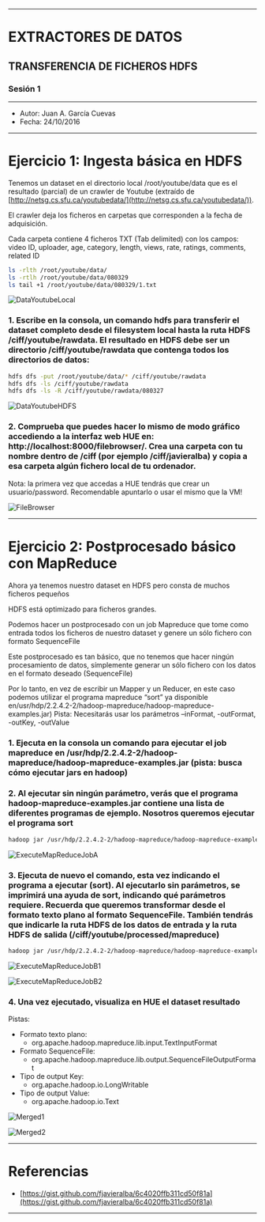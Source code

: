 ***
# EXTRACTORES DE DATOS
## TRANSFERENCIA DE FICHEROS HDFS
### Sesión 1
***
- Autor: Juan A. García Cuevas
- Fecha: 24/10/2016
***

# Ejercicio 1: Ingesta básica en HDFS

Tenemos un dataset en el directorio local /root/youtube/data que es el resultado (parcial) de un crawler de Youtube (extraído de [http://netsg.cs.sfu.ca/youtubedata/](http://netsg.cs.sfu.ca/youtubedata/)).

El crawler deja los ficheros en carpetas que corresponden a la fecha de adquisición.

Cada carpeta contiene 4 ficheros TXT (Tab delimited) con los campos: video ID, uploader, age, category, length, views, rate, ratings, comments, related ID

```bash
ls -rlth /root/youtube/data/
ls -rtlh /root/youtube/data/080329
ls tail +1 /root/youtube/data/080329/1.txt
```

![DataYoutubeLocal](images/s1/DataYoutubeLocal.png)

### 1. Escribe en la consola, un comando hdfs para transferir el dataset completo desde el filesystem local hasta la ruta HDFS /ciff/youtube/rawdata. El resultado en HDFS debe ser un directorio /ciff/youtube/rawdata que contenga todos los directorios de datos:

```bash
hdfs dfs -put /root/youtube/data/* /ciff/youtube/rawdata
hdfs dfs -ls /ciff/youtube/rawdata
hdfs dfs -ls -R /ciff/youtube/rawdata/080327
```

![DataYoutubeHDFS](images/s1/DataYoutubeHDFS.png)

### 2. Comprueba que puedes hacer lo mismo de modo gráfico accediendo a la interfaz web HUE en: http://localhost:8000/filebrowser/. Crea una carpeta con tu nombre dentro de /ciff (por ejemplo /ciff/javieralba) y copia a esa carpeta algún fichero local de tu ordenador.

Nota: la primera vez que accedas a HUE tendrás que crear un usuario/password. Recomendable apuntarlo o usar el mismo que la VM!

![FileBrowser](images/s1/FileBrowser.png)


***
# Ejercicio 2: Postprocesado básico con MapReduce

Ahora ya tenemos nuestro dataset en HDFS pero consta de muchos ficheros pequeños

HDFS está optimizado para ficheros grandes.

Podemos hacer un postprocesado con un job Mapreduce que tome como entrada todos los ficheros de nuestro dataset y genere un sólo fichero con formato SequenceFile

Este postprocesado es tan básico, que no tenemos que hacer ningún procesamiento de datos, símplemente generar un sólo fichero con los datos en el formato deseado (SequenceFile)

Por lo tanto, en vez de escribir un Mapper y un Reducer, en este caso podemos utilizar el programa mapreduce “sort” ya disponible en/usr/hdp/2.2.4.2-2/hadoop-mapreduce/hadoop-mapreduce-examples.jar) Pista: Necesitarás usar los parámetros –inFormat, -outFormat, -outKey, -outValue

### 1. Ejecuta en la consola un comando para ejecutar el job mapreduce en /usr/hdp/2.2.4.2-2/hadoop-mapreduce/hadoop-mapreduce-examples.jar (pista: busca cómo ejecutar jars en hadoop)


### 2. Al ejecutar sin ningún parámetro, verás que el programa hadoop-mapreduce-examples.jar contiene una lista de diferentes programas de ejemplo. Nosotros queremos ejecutar el programa sort

```bash
hadoop jar /usr/hdp/2.2.4.2-2/hadoop-mapreduce/hadoop-mapreduce-examples.jar
```

![ExecuteMapReduceJobA](images/s1/ExecuteMapReduceJobA.png)

### 3. Ejecuta de nuevo el comando, esta vez indicando el programa a ejecutar (sort). Al ejecutarlo sin parámetros, se imprimirá una ayuda de sort, indicando qué parámetros requiere. Recuerda que queremos transformar desde el formato texto plano al formato SequenceFile. También tendrás que indicarle la ruta HDFS de los datos de entrada y la ruta HDFS de salida (/ciff/youtube/processed/mapreduce)

```bash
hadoop jar /usr/hdp/2.2.4.2-2/hadoop-mapreduce/hadoop-mapreduce-examples.jar sort -inFormat   org.apache.hadoop.mapreduce.lib.input.TextInputFormat -outFormat org.apache.hadoop.mapreduce.lib.output.SequenceFileOutputFormat -outKey org.apache.hadoop.io.LongWritable -outValue org.apache.hadoop.io.Text "/ciff/youtube/rawdata/*" "/ciff/youtube/mergedData"
```

![ExecuteMapReduceJobB1](images/s1/ExecuteMapReduceJobB1.png)

![ExecuteMapReduceJobB2](images/s1/ExecuteMapReduceJobB2.png)

### 4. Una vez ejecutado, visualiza en HUE el dataset resultado

Pistas:

- Formato texto plano: 
    - org.apache.hadoop.mapreduce.lib.input.TextInputFormat
- Formato SequenceFile: 
    - org.apache.hadoop.mapreduce.lib.output.SequenceFileOutputFormat
- Tipo de output Key: 
    - org.apache.hadoop.io.LongWritable
- Tipo de output Value: 
    - org.apache.hadoop.io.Text

![Merged1](images/s1/Merged1.png)

![Merged2](images/s1/Merged2.png)

***
# Referencias
- [https://gist.github.com/fjavieralba/6c4020ffb311cd50f81a](https://gist.github.com/fjavieralba/6c4020ffb311cd50f81a)
***
